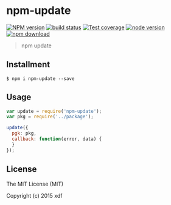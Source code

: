 # npm-update

[![NPM version][npm-image]][npm-url]
[![build status][travis-image]][travis-url]
[![Test coverage][coveralls-image]][coveralls-url]
[![node version][node-image]][node-url]
[![npm download][download-image]][download-url]

[npm-image]: https://img.shields.io/npm/v/npm-update.svg?style=flat-square
[npm-url]: https://npmjs.org/package/npm-update
[travis-image]: https://img.shields.io/travis/xudafeng/npm-update.svg?style=flat-square
[travis-url]: https://travis-ci.org/xudafeng/npm-update
[coveralls-image]: https://img.shields.io/coveralls/xudafeng/npm-update.svg?style=flat-square
[coveralls-url]: https://coveralls.io/r/xudafeng/npm-update?branch=master
[node-image]: https://img.shields.io/badge/node.js-%3E=_0.10-green.svg?style=flat-square
[node-url]: http://nodejs.org/download/
[download-image]: https://img.shields.io/npm/dm/npm-update.svg?style=flat-square
[download-url]: https://npmjs.org/package/npm-update

> npm update

## Installment

```shell
$ npm i npm-update --save
```

## Usage

```javascript
var update = require('npm-update');
var pkg = require('../package');

update({
  pgk: pkg,
  callback: function(error, data) {
  }
});
```

## License

The MIT License (MIT)

Copyright (c) 2015 xdf
